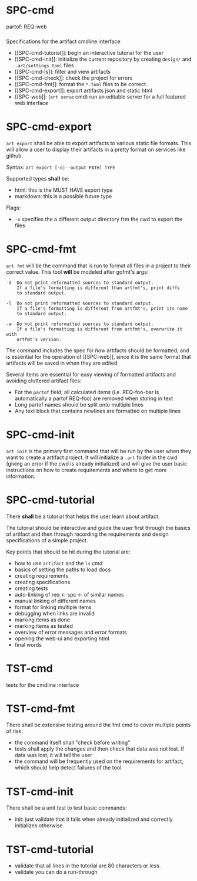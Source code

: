 # SPC-cmd
partof: REQ-web
###
Specifications for the artifact cmdline interface

- [[SPC-cmd-tutorial]]: begin an interactive tutorial for the user
- [[SPC-cmd-init]]: initialize the current repository by creating `design/` and 
  `.art/settings.toml` files
- [[SPC-cmd-ls]]: filter and view artifacts
- [[SPC-cmd-check]]: check the project for errors
- [[SPC-cmd-fmt]]: format the `*.toml` files to be correct.
- [[SPC-cmd-export]]: export artifacts json and static html
- [[SPC-web]]: (`art serve` cmd) run an editable server for a full featured web 
  interface

# SPC-cmd-export
`art export` shall be able to export artifacts to various static file
formats. This will allow a user to display their artifacts in a pretty
format on services like github.

Syntax: `art export [-o|--output PATH] TYPE`

Supported types **shall** be:
- html: this is the MUST HAVE export type
- markdown: this is a possible future type

Flags:
- `-o` specifies the a different output directory frm the cwd to export
  the files

# SPC-cmd-fmt
`art fmt` will be the command that is run to format all files in a project
to their correct value. This tool **will** be modeled after gofmt's args:

```
-d  Do not print reformatted sources to standard output.    
    If a file's formatting is different than artfmt's, print diffs 
    to standard output.

-l  Do not print reformatted sources to standard output.
    If a file's formatting is different from artfmt's, print its name   
    to standard output.

-w  Do not print reformatted sources to standard output.    
    If a file's formatting is different from artfmt's, overwrite it with 
    artfmt's version.

```

The command includes the spec for *how* artifacts should be formatted,
and is essential for the operation of [[SPC-web]], since it is the same
format that artifacts will be saved in when they are edited.

Several items are essential for easy viewing of formatted artifacts and
avoiding cluttered artifact files:
- For the `partof` field, all calculated items (i.e. REQ-foo-bar is 
  automatically a partof REQ-foo) are removed when storing in text
- Long partof names should be split onto multiple lines
- Any text block that contains newlines are formatted on multiple lines

# SPC-cmd-init
`art init` is the primary first command that will be run by the user when they
want to create a artifact project. It will initialize a `.art` folder in the cwd
(giving an error if the cwd is already initialized) and will give the user basic
instructions on how to create requirements and where to get more information.

# SPC-cmd-tutorial
There **shall** be a tutorial that helps the user learn about artifact.

The tutorial should be interactive and guide the user first through the basics of artifact
and then through recording the requirements and design specifications of a simple
project.

Key points that should be hit during the tutorial are:
- how to use `artifact` and the `ls` cmd
- basics of setting the paths to load docs
- creating requirements
- creating specifications
- creating tests
- auto-linking of req <- spc <- of similar names
- manual linking of different names
- format for linking multiple items
- debugging when links are invalid
- marking items as done
- marking items as tested
- overview of error messages and error formats
- opening the web-ui and exporting html
- final words

# TST-cmd
tests for the cmdline interface

# TST-cmd-fmt
There shall be extensive testing around the fmt cmd to cover multiple
points of risk:

- the command itself shall "check before writing"
- tests shall apply the changes and then check that data was not lost. 
    If data was lost, it will tell the user
- the command will be frequently used on the requirements for artifact,
    which should help detect failures of the tool

# TST-cmd-init
There shall be a unit test to test basic commands:
- init: just validate that it fails when already initialized and correctly 
    initializes otherwise

# TST-cmd-tutorial
- validate that all lines in the tutorial are 80 characters or less.
- validate you can do a run-through
